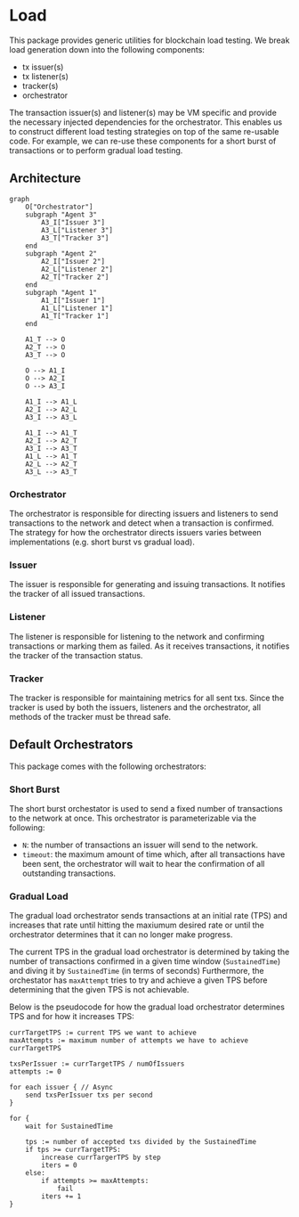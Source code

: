 # Load

This package provides generic utilities for blockchain load testing. We break load generation down into the following components:

- tx issuer(s)
- tx listener(s)
- tracker(s)
- orchestrator

The transaction issuer(s) and listener(s) may be VM specific and provide the
necessary injected dependencies for the orchestrator. This enables us to
construct different load testing strategies on top of the same re-usable code.
For example, we can re-use these components for a short burst of transactions or
to perform gradual load testing.

## Architecture

```mermaid
graph
    O["Orchestrator"]
    subgraph "Agent 3"
        A3_I["Issuer 3"]
        A3_L["Listener 3"]
        A3_T["Tracker 3"]
    end
    subgraph "Agent 2"
        A2_I["Issuer 2"]
        A2_L["Listener 2"]
        A2_T["Tracker 2"]
    end
    subgraph "Agent 1"
        A1_I["Issuer 1"]
        A1_L["Listener 1"]
        A1_T["Tracker 1"]
    end

    A1_T --> O
    A2_T --> O
    A3_T --> O

    O --> A1_I
    O --> A2_I
    O --> A3_I

    A1_I --> A1_L
    A2_I --> A2_L
    A3_I --> A3_L

    A1_I --> A1_T
    A2_I --> A2_T
    A3_I --> A3_T
    A1_L --> A1_T
    A2_L --> A2_T
    A3_L --> A3_T
```

### Orchestrator

The orchestrator is responsible for directing issuers and listeners
to send transactions to the network and detect when a transaction is confirmed.
The strategy for how the orchestrator directs issuers varies
between implementations (e.g. short burst vs gradual load).

### Issuer

The issuer is responsible for generating and issuing transactions.
It notifies the tracker of all issued transactions.

### Listener

The listener is responsible for listening to the network and confirming
transactions or marking them as failed. As it receives transactions, it
notifies the tracker of the transaction status.

### Tracker

The tracker is responsible for maintaining metrics for all sent txs. Since the
tracker is used by both the issuers, listeners and the orchestrator, all methods of the
tracker must be thread safe.

## Default Orchestrators

This package comes with the following orchestrators:

### Short Burst

The short burst orchestator is used to send a fixed number of transactions to the network at
once. This orchestrator is parameterizable via the following:

- `N`: the number of transactions an issuer will send to the network.
- `timeout`: the maximum amount of time which, after all transactions have been sent,
  the orchestrator will wait to hear the confirmation of all outstanding
  transactions.

### Gradual Load

The gradual load orchestrator sends transactions at an initial rate (TPS) and
increases that rate until hitting the maxiumum desired rate or until the
orchestrator determines that it can no longer make progress.

The current TPS in the gradual load orchestrator is determined by taking the
number of transactions confirmed in a given time window (`SustainedTime`) and
diving it by `SustainedTime` (in terms of seconds) Furthermore, the orchestator
has `maxAttempt` tries to try and achieve a given TPS before determining that
the given TPS is not achievable.

Below is the pseudocode for how the gradual load orchestrator determines TPS and
for how it increases TPS:

```
currTargetTPS := current TPS we want to achieve
maxAttempts := maximum number of attempts we have to achieve currTargetTPS

txsPerIssuer := currTargetTPS / numOfIssuers
attempts := 0

for each issuer { // Async
    send txsPerIssuer txs per second
}

for {
    wait for SustainedTime

    tps := number of accepted txs divided by the SustainedTime
    if tps >= currTargetTPS:
        increase currTargerTPS by step
        iters = 0
    else:
        if attempts >= maxAttempts:
            fail
        iters += 1
}
```
